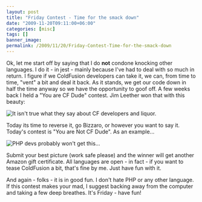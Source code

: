 ```yaml
---
layout: post
title: "Friday Contest - Time for the smack down"
date: "2009-11-20T09:11:00+06:00"
categories: [misc]
tags: []
banner_image: 
permalink: /2009/11/20/Friday-Contest-Time-for-the-smack-down
---
```


Ok, let me start off by saying that I do <b>not</b> condone knocking other languages. I do it - in jest - mainly because I've had to deal with so much in return. I figure if we ColdFusion developers can take it, we can, from time to time, "vent" a bit and deal it back. As it stands, we get our code down in half the time anyway so we have the opportunity to goof off. A few weeks back I held a "You are CF Dude" contest. Jim Leether won that with this beauty:

<img src="https://static.raymondcamden.com/images/jimcfdude.jpg" title="It isn't true what they say about CF developers and liquor.">

Today its time to reverse it, go Bizzaro, or however you want to say it. Today's contest is "You are Not CF Dude". As an example...

<img src="https://static.raymondcamden.com/images/cfjedi/anticfdude.png" title="PHP devs probably won't get this...">

Submit your best picture (work safe please) and the winner will get another Amazon gift certificate. All languages are open - in fact - if you want to tease ColdFusion a bit, that's fine by me. Just have fun with it.

And again - folks - it is in good fun. I don't hate PHP or any other language. If this contest makes your mad, I suggest backing away from the computer and taking a few deep breathes. It's Friday - have fun!